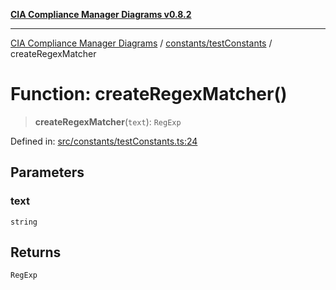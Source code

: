 [**CIA Compliance Manager Diagrams v0.8.2**](../../../README.md)

***

[CIA Compliance Manager Diagrams](../../../modules.md) / [constants/testConstants](../README.md) / createRegexMatcher

# Function: createRegexMatcher()

> **createRegexMatcher**(`text`): `RegExp`

Defined in: [src/constants/testConstants.ts:24](https://github.com/Hack23/cia-compliance-manager/blob/423c5d261c747ade8ca2550e176aa05168b5a31e/src/constants/testConstants.ts#L24)

## Parameters

### text

`string`

## Returns

`RegExp`
